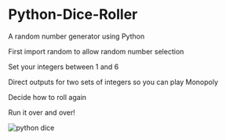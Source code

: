 # Python-Dice-Roller
A random number generator using Python

First import random to allow random number selection

Set your integers between 1 and 6

Direct outputs for two sets of integers so you can play Monopoly

Decide how to roll again

Run it over and over!

![python dice](https://user-images.githubusercontent.com/129915038/232646318-1b79ca39-db6d-43b8-9740-8ab825bc0c9f.jpg)
